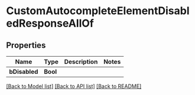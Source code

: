 # CustomAutocompleteElementDisabledResponseAllOf

## Properties
Name | Type | Description | Notes
------------ | ------------- | ------------- | -------------
**bDisabled** | **Bool** |  | 

[[Back to Model list]](../README.md#documentation-for-models) [[Back to API list]](../README.md#documentation-for-api-endpoints) [[Back to README]](../README.md)


